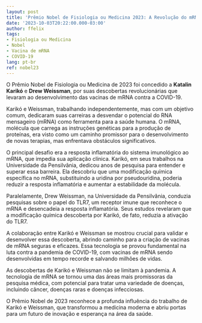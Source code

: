 ```yaml
---
layout: post
title: 'Prêmio Nobel de Fisiologia ou Medicina 2023: A Revolução do mRNA com Karikó e Weissman'
date: '2023-10-03T20:22:00.000-03:00'
author: ffelix
tags:
- Fisiologia ou Medicina
- Nobel
- Vacina de mRNA
- COVID-19
lang: pt-br
ref: nobel23
---
```


O Prêmio Nobel de Fisiologia ou Medicina de 2023 foi concedido a **Katalin Karikó** e **Drew Weissman**, por suas descobertas revolucionárias que levaram ao desenvolvimento das vacinas de mRNA contra a COVID-19. 
  <!--more-->

Karikó e Weissman, trabalhando independentemente, mas com um objetivo comum, dedicaram suas carreiras a desvendar o potencial do RNA mensageiro (mRNA) como ferramenta para a saúde humana. O mRNA, molécula que carrega as instruções genéticas para a produção de proteínas, era visto como um caminho promissor para o desenvolvimento de novas terapias, mas enfrentava obstáculos significativos.

O principal desafio era a resposta inflamatória do sistema imunológico ao mRNA, que impedia sua aplicação clínica. Karikó, em seus trabalhos na Universidade da Pensilvânia, dedicou anos de pesquisa para entender e superar essa barreira.  Ela descobriu que uma modificação química específica no mRNA, substituindo a uridina por pseudouridina, poderia reduzir a resposta inflamatória e aumentar a estabilidade da molécula.

Paralelamente, Drew Weissman, na Universidade da Pensilvânia, conduzia pesquisas sobre o papel do TLR7, um receptor imune que reconhece o mRNA e desencadeia a resposta inflamatória. Seus estudos revelaram que a modificação química descoberta por Karikó, de fato, reduzia a ativação do TLR7.

A colaboração entre Karikó e Weissman se mostrou crucial para validar e desenvolver essa descoberta, abrindo caminho para a criação de vacinas de mRNA seguras e eficazes. Essa tecnologia se provou fundamental na luta contra a pandemia de COVID-19, com vacinas de mRNA sendo desenvolvidas em tempo recorde e salvando milhões de vidas.

As descobertas de Karikó e Weissman não se limitam à pandemia. A tecnologia de mRNA se tornou uma das áreas mais promissoras da pesquisa médica, com potencial para tratar uma variedade de doenças, incluindo câncer, doenças raras e doenças infecciosas.

O Prêmio Nobel de 2023 reconhece a profunda influência do trabalho de Karikó e Weissman, que transformou a medicina moderna e abriu portas para um futuro de inovação e esperança na área da saúde.
